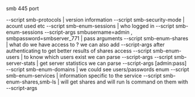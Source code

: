 smb 445 port 

--script smb-protocols  | version information 
--script smb-security-mode | acount used etc
--script smb-enum-sessions | who logged in 
--script smb-enum-sessions --script-args smbusername=admin , smbpassword=smbserver_771 | pass arguments 
--script smb-enum-shares | what do we have access to ? we can also add --script-args after authenticating to get better results of shares access 
--script smb-enum-users | to know which users exist we can parse --script-args
--script smb-server-stats | get server statistics we can parse --script-args [admin:pass]
--script smb-enum-domains | we could see users/passwords enum 
--script smb-enum-services | information specific to the service 
--script smb-enum-shares,smb-ls | will get shares and will run ls command on them with --script-args 
